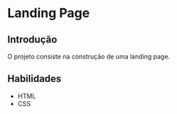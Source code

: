 # Landing Page

## Introdução
O projeto consiste na construção de uma landing page.

## Habilidades
- HTML
- CSS